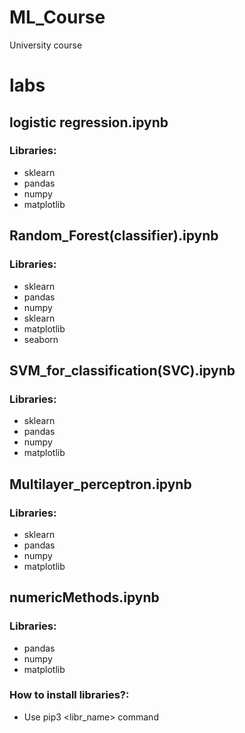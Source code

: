 # ML_Course
University course 


# labs

## logistic regression.ipynb

### Libraries:
+ sklearn
+ pandas
+ numpy
+ matplotlib


## Random_Forest(classifier).ipynb

### Libraries:
+ sklearn
+ pandas
+ numpy
+ sklearn
+ matplotlib
+ seaborn

## SVM_for_classification(SVC).ipynb

### Libraries:
+ sklearn
+ pandas
+ numpy
+ matplotlib


## Multilayer_perceptron.ipynb

### Libraries:
+ sklearn
+ pandas
+ numpy
+ matplotlib

## numericMethods.ipynb

### Libraries:

+ pandas
+ numpy
+ matplotlib


### How to install libraries?:
 + Use pip3 <libr_name> command
